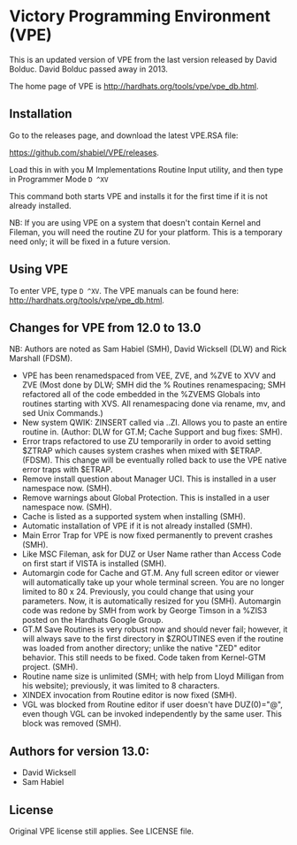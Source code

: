# Victory Programming Environment (VPE)

This is an updated version of VPE from the last version released by David
Bolduc. David Bolduc passed away in 2013.

The home page of VPE is http://hardhats.org/tools/vpe/vpe_db.html.

## Installation
Go to the releases page, and download the latest VPE.RSA file:

https://github.com/shabiel/VPE/releases.

Load this in with you M Implementations Routine Input utility, and then type
in Programmer Mode `D ^XV`

This command both starts VPE and installs it for the first time if it is not
already installed.

NB: If you are using VPE on a system that doesn't contain Kernel and Fileman,
you will need the routine ZU for your platform. This is a temporary need only;
it will be fixed in a future version.

## Using VPE
To enter VPE, type `D ^XV`. The VPE manuals can be found here: http://hardhats.org/tools/vpe/vpe_db.html.

## Changes for VPE from 12.0 to 13.0
NB: Authors are noted as Sam Habiel (SMH), David Wicksell (DLW) and Rick Marshall (FDSM).

 * VPE has been renamedspaced from VEE, ZVE, and %ZVE to XVV and ZVE (Most done
   by DLW; SMH did the % Routines renamespacing; SMH refactored all of the code
   embedded in the %ZVEMS Globals into routines starting with XVS. All 
   renamespacing done via rename, mv, and sed Unix Commands.)
 * New system QWIK: ZINSERT called via ..ZI. Allows you to paste an entire
   routine in. (Author: DLW for GT.M; Cache Support and bug fixes: SMH).
 * Error traps refactored to use ZU temporarily in order to avoid setting $ZTRAP
   which causes system crashes when mixed with $ETRAP. (FDSM). This change
   will be eventually rolled back to use the VPE native error traps with $ETRAP.
 * Remove install question about Manager UCI. This is installed in a user namespace now. (SMH).
 * Remove warnings about Global Protection. This is installed in a user namespace now. (SMH).
 * Cache is listed as a supported system when installing (SMH).
 * Automatic installation of VPE if it is not already installed (SMH).
 * Main Error Trap for VPE is now fixed permanently to prevent crashes (SMH).
 * Like MSC Fileman, ask for DUZ or User Name rather than Access Code on first
   start if VISTA is installed (SMH).
 * Automargin code for Cache and GT.M. Any full screen editor or viewer will
   automatically take up your whole terminal screen. You are no longer limited
   to 80 x 24. Previously, you could change that using your parameters. Now,
   it is automatically resized for you (SMH). Automargin code was redone by SMH 
   from work by George Timson in a %ZIS3 posted on the Hardhats Google Group.
 * GT.M Save Routines is very robust now and should never fail; however, it
   will always save to the first directory in $ZROUTINES even if the routine was
   loaded from another directory; unlike the native "ZED" editor behavior. This
   still needs to be fixed. Code taken from Kernel-GTM project. (SMH).
 * Routine name size is unlimited (SMH; with help from Lloyd Milligan from his
   website); previously, it was limited to 8 characters.
 * XINDEX invocation from Routine editor is now fixed (SMH).
 * VGL was blocked from Routine editor if user doesn't have DUZ(0)="@", even
   though VGL can be invoked independently by the same user. This block was
   removed (SMH).

## Authors for version 13.0:

 * David Wicksell
 * Sam Habiel

## License
Original VPE license still applies. See LICENSE file.
